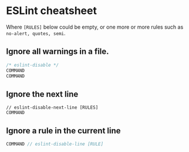 # ESLint cheatsheet

Where `[RULES]` below could be empty, or one more or more rules such as `no-alert, quotes, semi`.


## Ignore all warnings in a file.

```javascript
/* eslint-disable */
COMMAND
COMMAND
```

## Ignore the next line

```
// eslint-disable-next-line [RULES]
COMMAND
```

## Ignore a rule in the current line

```javascript
COMMAND // eslint-disable-line [RULE]
```

